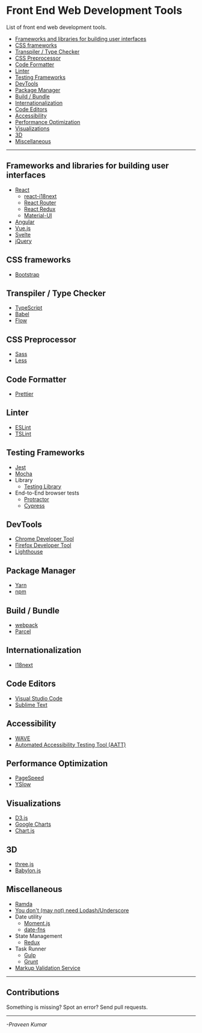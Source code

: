 # Front End Web Development Tools
List of front end web development tools.

<!-- toc begin -->

- [Frameworks and libraries for building user interfaces](#frameworks-and-libraries-for-building-user-interfaces)
- [CSS frameworks](#css-frameworks)
- [Transpiler / Type Checker](#transpiler-/-type-checker)
- [CSS Preprocessor](#css-preprocessor)
- [Code Formatter](#code-formatter)
- [Linter](#linter)
- [Testing Frameworks](#testing-frameworks)
- [DevTools](#devtools)
- [Package Manager](#package-manager)
- [Build / Bundle](#build-/-bundle)
- [Internationalization](#internationalization)
- [Code Editors](#code-editors)
- [Accessibility](#accessibility)
- [Performance Optimization](#performance-optimization)
- [Visualizations](#visualizations)
- [3D](#3d)
- [Miscellaneous](#miscellaneous)

<!-- toc end -->

_______________________________________________________________________________

## Frameworks and libraries for building user interfaces
* [React](https://reactjs.org/) 
  + [react-i18next](https://github.com/i18next/react-i18next)
  + [React Router](https://reacttraining.com/react-router/web/guides/quick-start)
  + [React Redux](https://react-redux.js.org/)
  + [Material-UI](https://material-ui.com/)
* [Angular](https://angular.io/)
* [Vue.js](https://vuejs.org/)
* [Svelte](https://svelte.dev/)
* [jQuery](https://jquery.com/)

## CSS frameworks
* [Bootstrap](https://getbootstrap.com/)

## Transpiler / Type Checker
* [TypeScript](https://www.typescriptlang.org/)
* [Babel](https://www.babeljs.io/)
* [Flow](https://www.flow.org/)

## CSS Preprocessor
* [Sass](https://sass-lang.com/)
* [Less](http://lesscss.org/)

## Code Formatter
* [Prettier](https://www.prettier.io/)

## Linter
* [ESLint](https://www.eslint.org/)
* [TSLint](https://palantir.github.io/tslint/)

## Testing Frameworks
* [Jest](https://jestjs.io/)
* [Mocha](https://mochajs.org/)
* Library
  + [Testing Library](https://testing-library.com/)
* End-to-End browser tests
  + [Protractor](https://www.protractortest.org/)
  + [Cypress](https://www.cypress.io/)

## DevTools
* [Chrome Developer Tool](https://developers.google.com/web/tools/chrome-devtools)
* [Firefox Developer Tool](https://developer.mozilla.org/en-US/docs/Tools)
* [Lighthouse](https://developers.google.com/web/tools/lighthouse)

## Package Manager
* [Yarn](https://yarnpkg.com/)
* [npm](https://www.npmjs.com/)

## Build / Bundle
* [webpack](https://webpack.js.org/)
* [Parcel](https://parceljs.org/)

## Internationalization
* [I18next](https://www.i18next.com/)

## Code Editors
* [Visual Studio Code](https://code.visualstudio.com/)
* [Sublime Text](https://www.sublimetext.com/)

## Accessibility
* [WAVE](https://wave.webaim.org/)
* [Automated Accessibility Testing Tool (AATT)](https://github.com/paypal/AATT)

## Performance Optimization
* [PageSpeed](https://developers.google.com/speed)
* [YSlow](http://yslow.org/)

## Visualizations
  * [D3.js](https://d3js.org/)
  * [Google Charts](https://developers.google.com/chart/)
  * [Chart.js](https://www.chartjs.org/)

## 3D
* [three.js](https://threejs.org/)
* [Babylon.js](https://www.babylonjs.com/)

## Miscellaneous
* [Ramda](https://ramdajs.com/)
* [You don't (may not) need Lodash/Underscore](https://github.com/you-dont-need/You-Dont-Need-Lodash-Underscore)
* Date utility
  + [Moment.js](https://momentjs.com/)
  + [date-fns](https://date-fns.org/)
* State Management
  + [Redux](https://redux.js.org/)
* Task Runner
  + [Gulp](https://gulpjs.com/)
  + [Grunt](https://gruntjs.com/)
* [Markup Validation Service](https://validator.w3.org/)

_______________________________________________________________________________

## Contributions
Something is missing? Spot an error? Send pull requests.

---
*-Praveen Kumar*
